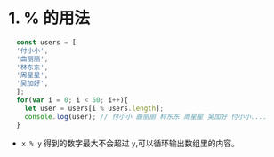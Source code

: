 # 1. % 的用法

```javascript
  const users = [
  '付小小',
  '曲丽丽',
  '林东东',
  '周星星',
  '吴加好',
  ];
  for(var i = 0; i < 50; i++){
    let user = users[i % users.length];
    console.log(user); // 付小小 曲丽丽 林东东 周星星 吴加好 付小小....
  }
```
- `x % y` 得到的数字最大不会超过 `y`,可以循环输出数组里的内容。
